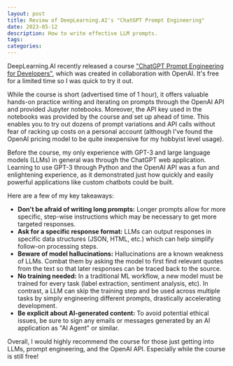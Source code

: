 ```yaml
---
layout: post
title: Review of DeepLearning.AI's "ChatGPT Prompt Engineering"
date: 2023-05-12
description: How to write effective LLM prompts.
tags:
categories:
---
```


DeepLearning.AI recently released a course ["ChatGPT Prompt Engineering for Developers"](https://www.deeplearning.ai/short-courses/chatgpt-prompt-engineering-for-developers/), which was created in collaboration with OpenAI. It's free for a limited time so I was quick to try it out.

While the course is short (advertised time of 1 hour), it offers valuable hands-on practice writing and iterating on prompts through the OpenAI API and provided Jupyter notebooks. Moreover, the API key used in the notebooks was provided by the course and set up ahead of time. This enables you to try out dozens of prompt variations and API calls without fear of racking up costs on a personal account (although I've found the OpenAI pricing model to be quite inexpensive for my hobbyist level usage).

Before the course, my only experience with GPT-3 and large language models (LLMs) in general was through the ChatGPT web application. Learning to use GPT-3 through Python and the OpenAI API was a fun and enlightening experience, as it demonstrated just how quickly and easily powerful applications like custom chatbots could be built.

Here are a few of my key takeaways:
- **Don't be afraid of writing long prompts:** Longer prompts allow for more specific, step-wise instructions which may be necessary to get more targeted responses.
- **Ask for a specific response format:** LLMs can output responses in specific data structures (JSON, HTML, etc.) which can help simplify follow-on processing steps.
- **Beware of model hallucinations:** Hallucinations are a known weakness of LLMs. Combat them by asking the model to first find relevant quotes from the text so that later responses can be traced back to the source.
- **No training needed:** In a traditional ML workflow, a new model must be trained for every task (label extraction, sentiment analysis, etc). In contrast, a LLM can skip the training step and be used across multiple tasks by simply engineering different prompts, drastically accelerating development.
- **Be explicit about AI-generated content:** To avoid potential ethical issues, be sure to sign any emails or messages generated by an AI application as "AI Agent" or similar.

Overall, I would highly recommend the course for those just getting into LLMs, prompt engineering, and the OpenAI API. Especially while the course is still free!
